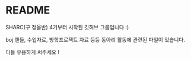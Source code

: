 # README

SHARC(구 정올반) 4기부터 시작된 깃허브 그룹입니다 :)

boj 핸들, 수업자료, 방학프로젝트 자료 등등 동아리 활동에 관련된 파일이 있습니다.

다들 유용하게 써주세요 !